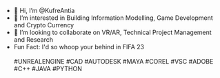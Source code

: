 - 👋 Hi, I’m @KufreAntia
- 👀 I’m interested in Building Information Modelling, Game Development and Crypto Currency
- 💞️ I’m looking to collaborate on VR/AR, Technical Project Management and Research
- Fun Fact: I'd so whoop your behind in FIFA 23
<br> <br> #UNREALENGINE #CAD #AUTODESK #MAYA #COREL #VSC #ADOBE #C++ #JAVA #PYTHON

<!---
KufreAntia/KufreAntia is a ✨ special ✨ repository because its `README.md` (this file) appears on your GitHub profile.
You can click the Preview link to take a look at your changes.
--->
